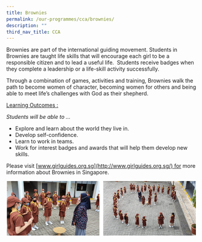 ```yaml
---
title: Brownies
permalink: /our-programmes/cca/brownies/
description: ""
third_nav_title: CCA
---
```

Brownies are part of the international guiding movement. Students in Brownies are taught life skills that will encourage each girl to be a responsible citizen and to lead a useful life.  Students receive badges when they complete a leadership or a life-skill activity successfully.

Through a combination of games, activities and training, Brownies walk the path to become women of character, becoming women for others and being able to meet life’s challenges with God as their shepherd.

<u>Learning Outcomes :</u>

_Students will be able to …_

*   Explore and learn about the world they live in.
*   Develop self-confidence.
*   Learn to work in teams.
*   Work for interest badges and awards that will help them develop new skills.

Please visit [www.girlguides.org.sg](http://www.girlguides.org.sg/) for more information about Brownies in Singapore.

![Brownies](/images/Brownies.png)